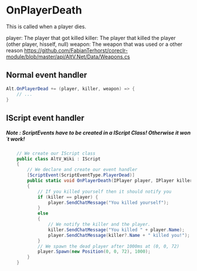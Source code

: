 # OnPlayerDeath

This is called when a player dies.

player: The player that got killed
killer: The player that killed the player (other player, hisself, null)
weapon: The weapon that was used or a other reason https://github.com/FabianTerhorst/coreclr-module/blob/master/api/AltV.Net/Data/Weapons.cs

## Normal event handler

```csharp
Alt.OnPlayerDead += (player, killer, weapon) => {
    // ...
}
```

## IScript event handler

##### Note : ScriptEvents have to be created in a IScript Class! Otherwise it won´t work!

```csharp 
    // We create our IScript class
    public class AltV_Wiki : IScript
    {
        // We declare and create our event handler
        [ScriptEvent(ScriptEventType.PlayerDead)]
        public static void OnPlayerDeath(IPlayer player, IPlayer killer, uint weapon)
        {
            // If you killed yourself then it should notify you
            if (killer == player) {
                player.SendChatMessage("You killed yourself");
            }
            else
            {
                // We notify the killer and the player.
                killer.SendChatMessage("You killed " + player.Name);
                player.SendChatMessage(killer?.Name + " killed you!");
            }
            // We spawn the dead player after 1000ms at (0, 0, 72)
            player.Spawn(new Position(0, 0, 72), 1000);
        }
    }
```
